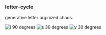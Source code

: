 ### letter-cycle

generative letter orginized chaos.

![i 90 degrees](https://raw.githubusercontent.com/alyakimenko/letter-sycle/master/assets/i90d.svg)
![s 30 degrees](https://raw.githubusercontent.com/alyakimenko/letter-sycle/master/assets/s30d.svg)
![v 30 degrees](https://raw.githubusercontent.com/alyakimenko/letter-sycle/master/assets/v30d.svg)